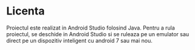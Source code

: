 # Licenta

Proiectul este realizat in Android Studio folosind Java.
Pentru a rula proiectul, se deschide in Android Studio si se ruleaza pe un emulator sau direct pe un dispozitiv inteligent cu android 7 sau mai nou.